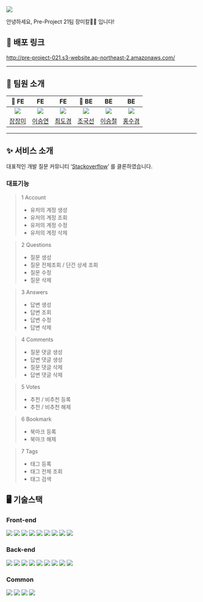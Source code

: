 <img src="https://capsule-render.vercel.app/api?type=waving&color=gradient&height=200&section=header&text=Stack%20Overflow%20Clone&fontSize=70" />

안녕하세요, Pre-Project 21팀 장미칼🌹🔪 입니다!

## 📎 배포 링크 

http://pre-project-021.s3-website.ap-northeast-2.amazonaws.com/

---

## 👬 팀원 소개

|                               👑 FE                               |                                FE                                 |                                FE                                 |                               👑 BE                               |                                BE                                |                                BE                                |
| :---------------------------------------------------------------: | :---------------------------------------------------------------: | :---------------------------------------------------------------: | :---------------------------------------------------------------: | :--------------------------------------------------------------: | :--------------------------------------------------------------: |
| <img src="https://avatars.githubusercontent.com/u/115916008?v=4"> | <img src="https://avatars.githubusercontent.com/u/115705457?v=4"> | <img src="https://avatars.githubusercontent.com/u/108796919?v=4"> | <img src="https://avatars.githubusercontent.com/u/116003804?v=4"> | <img src="https://avatars.githubusercontent.com/u/68181728?v=4"> | <img src="https://avatars.githubusercontent.com/u/55546817?v=4"> |
|             [장장미](https://github.com/RoseJang2000)             |             [이승연](https://github.com/sleepy-joyy)              |              [최도경](https://github.com/Diiiiiikey)              |              [조국선](https://github.com/JoeGukseon)              |          [이승철](https://github.com/seungchul-lee118)           |             [홍수경](https://github.com/sugyeonghh)              |

---

## ✨ 서비스 소개

대표적인 개발 질문 커뮤니티 ‘[Stackoverflow](https://stackoverflow.com/)’ 를 클론하였습니다.

### 대표기능

> 1 Account
>
> - 유저의 계정 생성
> - 유저의 계정 조회
> - 유저의 계정 수정
> - 유저의 계정 삭제

> 2 Questions
>
> - 질문 생성
> - 질문 전체조회 / 단건 상세 조회
> - 질문 수정
> - 질문 삭제

> 3 Answers
>
> - 답변 생성
> - 답변 조회
> - 답변 수정
> - 답변 삭제

> 4 Comments
>
> - 질문 댓글 생성
> - 답변 댓글 생성
> - 질문 댓글 삭제
> - 답변 댓글 삭제

> 5 Votes
>
> - 추천 / 비추천 등록
> - 추천 / 비추천 해제

> 6 Bookmark
>
> - 북마크 등록
> - 북마크 해제

> 7 Tags
>
> - 태그 등록
> - 태그 전체 조회
> - 태그 검색

## 🖥️ 기술스택

### Front-end

<img src="https://img.shields.io/badge/javascript-F7DF1E?style=for-the-badge&logo=javascript&logoColor=black"> <img src="https://img.shields.io/badge/react-61DAFB?style=for-the-badge&logo=react&logoColor=black"> <img src="https://img.shields.io/badge/Redux-593D88?style=for-the-badge&logo=redux&logoColor=white">
<img src="https://img.shields.io/badge/styled--components-DB7093?style=for-the-badge&logo=styled-components&logoColor=white"> <img src="https://img.shields.io/badge/React_Router-CA4245?style=for-the-badge&logo=react-router&logoColor=white"> <img src = "https://img.shields.io/badge/Axios-181717?style=for-the-badge&logo=Axios&logoColor=white"> <img src="https://img.shields.io/badge/eslint-3A33D1?style=for-the-badge&logo=eslint&logoColor=white"> <img src="https://img.shields.io/badge/prettier-1A2C34?style=for-the-badge&logo=prettier&logoColor=F7BA3E"> <img src="https://img.shields.io/badge/AWS_S3-569A31?style=for-the-badge&logo=Amazon S3&logoColor=white"> 

### Back-end

<img src="https://img.shields.io/badge/java-007396?style=for-the-badge&logo=java&logoColor=white"> <img src="https://img.shields.io/badge/Spring-6DB33F?style=for-the-badge&logo=Spring&logoColor=white"> <img src="https://img.shields.io/badge/springboot-6DB33F?style=for-the-badge&logo=springboot&logoColor=white"> <img src="https://img.shields.io/badge/Spring_Security-6DB33F?style=for-the-badge&logo=Spring-Security&logoColor=white"> <img src="https://img.shields.io/badge/mysql-4479A1?style=for-the-badge&logo=mysql&logoColor=white"> <img src="https://img.shields.io/badge/JWT-000000?style=for-the-badge&logo=JSON web tokens&logoColor=white"> <img src="https://img.shields.io/badge/gradle-02303A?style=for-the-badge&logo=gradle&logoColor=white"> <img src="https://img.shields.io/badge/AWS EC2-FF9900?style=for-the-badge&logo=Amazon EC2&logoColor=white">  <img src="https://img.shields.io/badge/AWS_RDS-527FFF?style=for-the-badge&logo=Amazon RDS&logoColor=white">

### Common

<img src="https://img.shields.io/badge/GitHub-100000?style=for-the-badge&logo=github&logoColor=white"> <img src="https://img.shields.io/badge/GIT-E44C30?style=for-the-badge&logo=git&logoColor=white"> <img src="https://img.shields.io/badge/Discord-5865F2?style=for-the-badge&logo=discord&logoColor=white"> <img src="https://img.shields.io/badge/Notion-000000?style=for-the-badge&logo=notion&logoColor=white">
